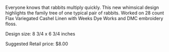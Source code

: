 Everyone knows that rabbits multiply quickly. This new whimsical design highlights the family tree of one typical pair of rabbits. Worked on 28 count Flax Variegated Cashel Linen with Weeks Dye Works and DMC embroidery floss.

Design size: 8 3/4 x 6 3/4 inches

Suggested Retail price: $8.00
